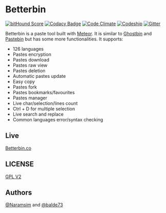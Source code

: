 # Betterbin

[![bitHound Score](https://www.bithound.io/github/Naramsim/Mrb.in/badges/score.svg)](https://www.bithound.io/github/Naramsim/Mrb.in)
[![Codacy Badge](https://api.codacy.com/project/badge/745cfbd960e24e82b8e2ff7551a3ba76)](https://www.codacy.com/app/igougi-ui/Mrb-in)
[![Code Climate](https://codeclimate.com/github/Naramsim/Mrb.in/badges/gpa.svg)](https://codeclimate.com/github/Naramsim/Mrb.in)
[![Codeship](https://img.shields.io/codeship/d30bf080-84be-0133-38c4-260819c0cb46/master.svg)](https://codeship.com/projects/122052)
[![Gitter](https://img.shields.io/gitter/room/Naramsim/betterbin1.svg?maxAge=2592000)](https://gitter.im/Naramsim/betterbin1)


Betterbin is a paste tool built with [Meteor](https://www.meteor.com/). It is similar to [Ghostbin](https://ghostbin.com/) and [Pastebin](http://pastebin.com/) but has some more functionalities.
It supports:
* 126 languages
* Pastes encryption
* Pastes download
* Pastes raw view
* Pastes deletion
* Automatic pastes update
* Easy copy
* Pastes fork
* Pastes bookmarks/favourites
* Pastes manager
* Live char/selection/lines count
* Ctrl + D for multiple selection
* Live search and replace
* Common languages error/syntax checking

## Live
[Betterbin.co](http://betterbin.co/)

## LICENSE
[GPL V2](https://github.com/Naramsim/Mrb.in/blob/master/LICENSE.txt)

## Authors
[@Naramsim](https://www.github.com/Naramsim) and [@balde73](https://www.github.com/balde73)

